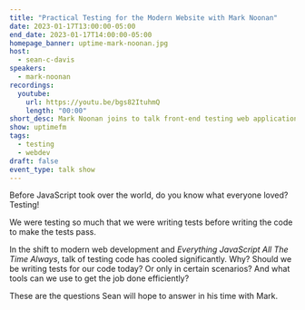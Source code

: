 ```yaml
---
title: "Practical Testing for the Modern Website with Mark Noonan"
date: 2023-01-17T13:00:00-05:00
end_date: 2023-01-17T14:00:00-05:00
homepage_banner: uptime-mark-noonan.jpg
host:
  - sean-c-davis
speakers:
  - mark-noonan
recordings:
  youtube:
    url: https://youtu.be/bgs82ItuhmQ
    length: "00:00"
short_desc: Mark Noonan joins to talk front-end testing web applications and what tools can help developers test efficiently.
show: uptimefm
tags:
  - testing
  - webdev
draft: false
event_type: talk show
---
```


Before JavaScript took over the world, do you know what everyone loved? Testing!

We were testing so much that we were writing tests before writing the code to make the tests pass.

In the shift to modern web development and _Everything JavaScript All The Time Always_, talk of testing code has cooled significantly. Why? Should we be writing tests for our code today? Or only in certain scenarios? And what tools can we use to get the job done efficiently?

These are the questions Sean will hope to answer in his time with Mark.
